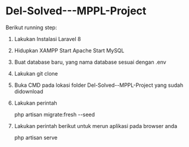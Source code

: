 # Del-Solved---MPPL-Project

Berikut running step:

1.  Lakukan Instalasi Laravel 8
2.  Hidupkan XAMPP
    Start Apache
    Start MySQL
3.  Buat database baru, yang nama database sesuai dengan .env
4.  Lakukan git clone
5.  Buka CMD pada lokasi folder Del-Solved--MPPL-Project yang sudah didownload
6.  Lakukan perintah

    php artisan migrate:fresh --seed

7.  Lakukan perintah berikut untuk merun aplikasi pada browser anda

    php artisan serve

